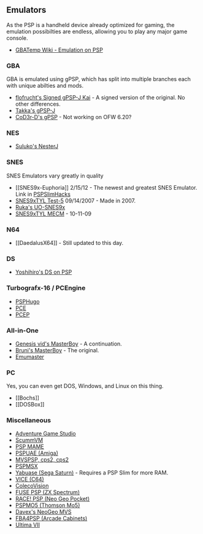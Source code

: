 ## Emulators

As the PSP is a handheld device already optimized for gaming, the emulation possibilties are endless, allowing you to play any major game console.

* [GBATemp Wiki - Emulation on PSP](http://wiki.gbatemp.net/wiki/Emulation_on_PSP)

### GBA

GBA is emulated using gPSP, which has split into multiple branches each with unique abilties and mods.

* [flofrucht's Signed gPSP-J Kai](http://pspslimhacks.com/gpsp-j-110507-signed-released/) - A signed version of the original. No other differences.
* [Takka's gPSP-J](http://pspslimhacks.com/gba-emulator-gpsp-j-100429-april-29th-2010-build/)
* [CoD3r-D's gPSP](http://pspslimhacks.com/gpsp-hbl-mod-gameboy-advance-emulator-for-hbl/) - Not working on OFW 6.20?

### NES

* [Suluko's NesterJ](http://pspslimhacks.com/nes-emulator-nesterj-1-12-plus-0-61-rm/)

### SNES

SNES Emulators vary greatly in quality

* [[SNES9x-Euphoria]] 2/15/12 - The newest and greatest SNES Emulator. Link in [PSPSlimHacks](http://pspslimhacks.com/snes-emulator-snes9x-euphoria-r5-beta-3-released/)
* [SNES9xTYL Test-5](http://dl.qj.net/psp/emulators/snes9xtyl-for-psp-slim.html)  09/14/2007 - Made in 2007.
* [Ruka's UO-SNES9x](http://pspslimhacks.com/uo-snes9x-for-psp-v0032-supports-hbl-rev-85/)
* [SNES9xTYL MECM](http://pspslimhacks.com/super-nintendo-snes-emulator-snes9xtyl-mecm-091011-3/) - 10-11-09 

### N64

* [[DaedalusX64]] - Still updated to this day.

### DS

* [Yoshihiro's DS on PSP](http://pspslimhacks.com/nintendo-ds-emulator-for-psp-dsonpsp-v0-7/)

### Turbografx-16 / PCEngine

* [PSPHugo](http://pspslimhacks.com/pc-engine-turbografx-16-emulator-psphugo-v1-3-1/)
* [PCE](http://pspslimhacks.com/pce-0-81-turbografx-16-pc-engine-emulator/)
* [PCEP](http://dl.qj.net/psp/emulators/pcep-v07-turbo-grafx-16/pc-engine-emulator.html)

### All-in-One

* [Genesis vid's MasterBoy](http://pspslimhacks.com/release-masterboy-v2-10-gb-gb-color-gamegear-and-master-system-emulator/) - A continuation.
* [Bruni's MasterBoy](http://pspslimhacks.com/release-masterboy-v2-05-gba-gba-color-and-master-system-emulator/) - The original.
* [Emumaster](http://pspslimhacks.com/release-emumaster-v3-gx-ff-xiii-edition/)

### PC

Yes, you can even get DOS, Windows, and Linux on this thing.

* [[Bochs]]
* [[DOSBox]]

### Miscellaneous

* [Adventure Game Studio](http://pspslimhacks.com/adventure-game-studio-psp-port-released/)
* [ScummVM](http://pspslimhacks.com/scummvm-v1-2-0-classic-point-and-click-adventures-on-psp/)
* [PSP MAME](http://pspslimhacks.com/mame-emulator-pspmame-release-0-6/)
* [PSPUAE (Amiga)](http://www.pspuae.com/)
* [MVSPSP, cps2, cps2](http://pspslimhacks.com/mvspsp-cps1-and-cps2-emulators-for-psp-3000/)
* [PSPMSX](http://zx81.zx81.free.fr/serendipity/index.php?/categories/14-MSX)
* [Yabuase (Sega Saturn)](http://yabause.org/2009/08/09/0-9-10-for-psp/) - Requires a PSP Slim for more RAM.
* [VICE (C64)](http://0xff.akop.org/category/psp/emulators/vice/)
* [ColecoVision](http://pspslimhacks.com/colecovision-emulatorpspcolem-v121-released/)
* [FUSE PSP (ZX Spectrum)](http://pspslimhacks.com/zx-spectrum-emulator-fuse-psp-v010021/)
* [RACE! PSP (Neo Geo Pocket)](http://pspslimhacks.com/neo-geo-pocket-emulator-race-psp-216/)
* [PSPMO5 (Thomson Mo5)](http://pspslimhacks.com/pspmo5-v120-thomson-mo5-emulator-released/)
* [Davex's NeoGeo MVS](http://pspslimhacks.com/neo-geo-mvs-psp-emulator-with-cheat-support/)
* [FBA4PSP (Arcade Cabinets)](http://sourceforge.net/projects/fba4psp/)
* [Ultima VII](http://pspslimhacks.com/psp-ultima-vii-emulator-exultpsp-v22/)